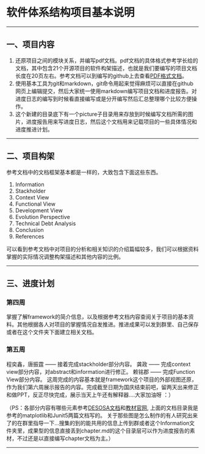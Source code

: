 ﻿# **软件体系结构项目基本说明**

---
## 一、项目内容
1. 还原项目之间的模块关系，并编写pdf文档。pdf文档的具体格式参考学长给的文档，其中包含21个开源项目的软件构架描述，也就是我们要编写的项目文档长度在20页左右。参考文档可以到编写的github上去查看[PDF格式文档](https://github.com/delftswa2017/desosa2017)。
2. 使用基本工具为git和markdown，git命令用起来觉得麻烦可以直接在github网页上编辑提交，然后大家统一使用markdown编写项目文档和进度报告。对进度日志的编写到时候看直接编写或是分开编写然后汇总整理哪个比较方便操作。
3. 这个新建的目录底下有一个picture子目录用来存放到时候编写文档所需的图片，进度报告用来写进度日志，然后这个文档用来记载项目的一些具体情况和进度推进计划。

---
## 二、项目构架
参考文档中的文档框架基本都是一样的，大致包含下面这些东西。

1. Information
2. Stackholder
3. Context View
4. Functional View
5. Development View
6. Evolution Perspective
7. Technical Debt Analysis
8. Conclusion
9. References

可以看到参考文档中对项目的分析和相关知识的介绍篇幅较多，我们可以根据资料掌握的实际情况调整构架描述和其他内容的比例。

---
## 三、进度计划
### 第四周
掌握了解framework的简介信息，以及根据参考文档内容查阅关于项目的基本资料。其他根据各人对项目的掌握情况自发推进。推进成果可以发到群里、自己保存或者在这个文件夹下面建立相关文档。

### 第五周
程奕鑫，唐振霆 —— 接着完成stackholder部分内容。
龚政 —— 完成context view部分内容，对abstract和information进行修正。
赖铭郡 —— 完成Function View部分内容。
这周完成的内容基本就是framework这个项目的外部视图还原，作为我们第六周展示报告的内容。完成截至日期为国庆结束前吧，留两天出来修正和做PPT，反正尽快完成，展示当天上午还有解释器....大家加油呀 ：）

（PS：各部分内容有哪些元素参考[DESOSA文档](https://github.com/delftswa2017/desosa2017)和[教材官网](https://www.viewpoints-and-perspectives.info/home/book/), 上面的文档目录我是参考的matplotlib和Junit5两篇文档写的。 关于那些图是怎么制作的有人研究出来了的在群里指导一下...搜集的到的能共用的信息上传到群或者这个Information文件夹里，成果型的信息直接丢到chapter.md的这个目录层可以作为进度报告的素材，不过还是以直接编写chapter文档为主。）

---







